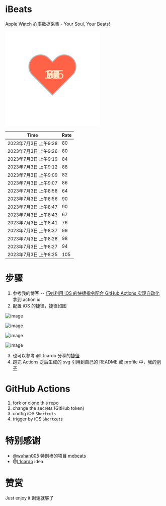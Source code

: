 # iBeats
Apple Watch 心率数据采集 - Your Soul, Your Beats!

![](./files/heart.svg)

<!--START_SECTION:my_heart_rate-->
| Time | Rate | 
 | ---- | ---- | 
| 2023年7月3日 上午9:28 | 80 |
| 2023年7月3日 上午9:26 | 80 |
| 2023年7月3日 上午9:19 | 84 |
| 2023年7月3日 上午9:12 | 88 |
| 2023年7月3日 上午9:09 | 82 |
| 2023年7月3日 上午9:07 | 86 |
| 2023年7月3日 上午8:58 | 64 |
| 2023年7月3日 上午8:56 | 90 |
| 2023年7月3日 上午8:47 | 90 |
| 2023年7月3日 上午8:43 | 67 |
| 2023年7月3日 上午8:41 | 76 |
| 2023年7月3日 上午8:37 | 99 |
| 2023年7月3日 上午8:28 | 98 |
| 2023年7月3日 上午8:27 | 94 |
| 2023年7月3日 上午8:25 | 105 |

<!--END_SECTION:my_heart_rate-->

# 步骤
1. 参考我的博客 -- [巧妙利用 iOS 的快捷指令配合 GitHub Actions 实现自动化](https://github.com/yihong0618/gitblog/issues/198) 拿到 action id
2. 配置 iOS 的捷径，捷径如图

![image](https://user-images.githubusercontent.com/15976103/122154218-0db0b480-ce97-11eb-93bb-5aec07c558dc.png)

![image](https://user-images.githubusercontent.com/15976103/122154236-186b4980-ce97-11eb-8e4b-70551a0391ae.png)

![image](https://user-images.githubusercontent.com/15976103/122154268-2d47dd00-ce97-11eb-902e-3acf292265a9.png)

![image](https://user-images.githubusercontent.com/15976103/122174055-fa144680-ceb4-11eb-9be2-3eb83cd516f7.png)

3. 也可以参考 @L1cardo 分享的[捷径](https://www.icloud.com/shortcuts/6ab6047b459c41ad822ad6b94b1c03d4)
4. 跑完 Actions 之后生成的 svg 引用到自己的 README 或 profile 中，我的[例子](https://github.com/yihong0618) 

# GitHub Actions

1. fork or clone this repo
2. change the secrets (GitHub token)
3. config iOS `Shortcuts` 
4. trigger by iOS `Shortcuts`

# 特别感谢
- @[wuhan005](https://github.com/wuhan005) 特别棒的项目 [mebeats](https://github.com/wuhan005/mebeats)
- @[L1cardo](https://github.com/L1cardo) idea

# 赞赏
Just enjoy it
谢谢就够了
